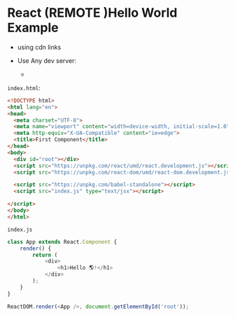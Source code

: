 # React (REMOTE )Hello World Example

- using cdn links

- Use Any dev server: 

  - [Live Server]:https://marketplace.visualstudio.com/items?itemName=ritwickdey.LiveServer



`index.html`:

```html
<!DOCTYPE html>
<html lang="en">
<head>
  <meta charset="UTF-8">
  <meta name="viewport" content="width=device-width, initial-scale=1.0">
  <meta http-equiv="X-UA-Compatible" content="ie=edge">
  <title>First Component</title>
</head>
<body>
  <div id="root"></div>
  <script src="https://unpkg.com/react/umd/react.development.js"></script>
  <script src="https://unpkg.com/react-dom/umd/react-dom.development.js"></script>

  <script src="https://unpkg.com/babel-standalone"></script>
  <script src="index.js" type="text/jsx"></script>

</script>
</body>
</html>
```



`index.js`

```js
class App extends React.Component {
	render() {
		return (
			<div>
				<h1>Hello 🌎!</h1>
			</div>
		);
	}
}

ReactDOM.render(<App />, document.getElementById('root'));

```

